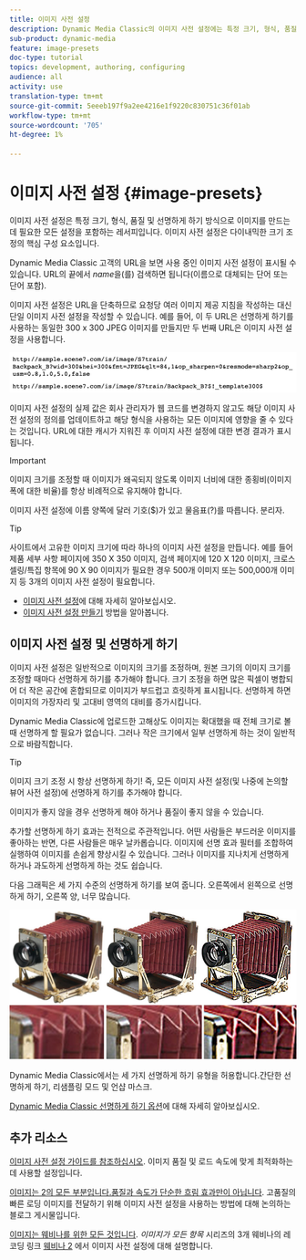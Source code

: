 ```yaml
---
title: 이미지 사전 설정
description: Dynamic Media Classic의 이미지 사전 설정에는 특정 크기, 형식, 품질 및 선명하게 하기 방식으로 이미지를 만드는 데 필요한 모든 설정이 포함되어 있습니다. 이미지 사전 설정은 다이내믹한 크기 조정의 핵심 구성 요소입니다. Dynamic Media Classic에서 URL을 보면 이미지 사전 설정이 사용 중인지 쉽게 확인할 수 있습니다. 이미지 사전 설정에 대해 알아보고, 이러한 사전 설정이 유용한 이유와 이미지 사전 설정을 만드는 방법을 알아봅니다.
sub-product: dynamic-media
feature: image-presets
doc-type: tutorial
topics: development, authoring, configuring
audience: all
activity: use
translation-type: tm+mt
source-git-commit: 5eeeb197f9a2ee4216e1f9220c830751c36f01ab
workflow-type: tm+mt
source-wordcount: '705'
ht-degree: 1%

---
```



# 이미지 사전 설정 {#image-presets}

이미지 사전 설정은 특정 크기, 형식, 품질 및 선명하게 하기 방식으로 이미지를 만드는 데 필요한 모든 설정을 포함하는 레서피입니다. 이미지 사전 설정은 다이내믹한 크기 조정의 핵심 구성 요소입니다.

Dynamic Media Classic 고객의 URL을 보면 사용 중인 이미지 사전 설정이 표시될 수 있습니다. URL의 끝에서 $name$을(를) 검색하면 됩니다(이름으로 대체되는 단어 또는 단어 포함).

이미지 사전 설정은 URL을 단축하므로 요청당 여러 이미지 제공 지침을 작성하는 대신 단일 이미지 사전 설정을 작성할 수 있습니다. 예를 들어, 이 두 URL은 선명하게 하기를 사용하는 동일한 300 x 300 JPEG 이미지를 만들지만 두 번째 URL은 이미지 사전 설정을 사용합니다.

![이미지](assets/image-presets/image-preset-2.png)

이미지 사전 설정의 실제 값은 회사 관리자가 웹 코드를 변경하지 않고도 해당 이미지 사전 설정의 정의를 업데이트하고 해당 형식을 사용하는 모든 이미지에 영향을 줄 수 있다는 것입니다. URL에 대한 캐시가 지워진 후 이미지 사전 설정에 대한 변경 결과가 표시됩니다.

>[!IMPORTANT]
>
>이미지 크기를 조정할 때 이미지가 왜곡되지 않도록 이미지 너비에 대한 종횡비(이미지 폭에 대한 비율)를 항상 비례적으로 유지해야 합니다.

이미지 사전 설정에 이름 양쪽에 달러 기호($)가 있고 물음표(?)를 따릅니다. 분리자.

>[!TIP]
>
>사이트에서 고유한 이미지 크기에 따라 하나의 이미지 사전 설정을 만듭니다. 예를 들어 제품 세부 사항 페이지에 350 X 350 이미지, 검색 페이지에 120 X 120 이미지, 크로스셀링/특집 항목에 90 X 90 이미지가 필요한 경우 500개 이미지 또는 500,000개 이미지 등 3개의 이미지 사전 설정이 필요합니다.

- [이미지 사전 설정](https://docs.adobe.com/content/help/en/dynamic-media-classic/using/image-sizing/setting-image-presets.html)에 대해 자세히 알아보십시오.
- [이미지 사전 설정 만들기](https://docs.adobe.com/content/help/en/dynamic-media-classic/using/image-sizing/setting-image-presets.html#creating-an-image-preset) 방법을 알아봅니다.

## 이미지 사전 설정 및 선명하게 하기

이미지 사전 설정은 일반적으로 이미지의 크기를 조정하며, 원본 크기의 이미지 크기를 조정할 때마다 선명하게 하기를 추가해야 합니다. 크기 조정을 하면 많은 픽셀이 병합되어 더 작은 공간에 혼합되므로 이미지가 부드럽고 흐릿하게 표시됩니다. 선명하게 하면 이미지의 가장자리 및 고대비 영역의 대비를 증가시킵니다.

Dynamic Media Classic에 업로드한 고해상도 이미지는 확대했을 때 전체 크기로 볼 때 선명하게 할 필요가 없습니다. 그러나 작은 크기에서 일부 선명하게 하는 것이 일반적으로 바람직합니다.

>[!TIP]
>
>이미지 크기 조정 시 항상 선명하게 하기! 즉, 모든 이미지 사전 설정(및 나중에 논의할 뷰어 사전 설정)에 선명하게 하기를 추가해야 합니다.
>
>이미지가 좋지 않을 경우 선명하게 해야 하거나 품질이 좋지 않을 수 있습니다.

추가할 선명하게 하기 효과는 전적으로 주관적입니다. 어떤 사람들은 부드러운 이미지를 좋아하는 반면, 다른 사람들은 매우 날카롭습니다. 이미지에 선명 효과 필터를 조합하여 실행하여 이미지를 손쉽게 향상시킬 수 있습니다. 그러나 이미지를 지나치게 선명하게 하거나 과도하게 선명하게 하는 것도 쉽습니다.

다음 그래픽은 세 가지 수준의 선명하게 하기를 보여 줍니다. 오른쪽에서 왼쪽으로 선명하게 하기, 오른쪽 양, 너무 많습니다.

![이미지](assets/image-presets/image-presets-1.jpg)

Dynamic Media Classic에서는 세 가지 선명하게 하기 유형을 허용합니다.간단한 선명하게 하기, 리샘플링 모드 및 언샵 마스크.

[Dynamic Media Classic 선명하게 하기 옵션](https://docs.adobe.com/content/help/en/dynamic-media-classic/using/master-files/sharpening-image.html#sharpening_an_image)에 대해 자세히 알아보십시오.

## 추가 리소스

[이미지 사전 설정 가이드를 참조하십시오](https://www.adobe.com/content/dam/www/us/en/experience-manager/pdfs/dynamic-media-image-preset-guide.pdf). 이미지 품질 및 로드 속도에 맞게 최적화하는 데 사용할 설정입니다.

[이미지는 2의 모든 부분입니다.품질과 속도가 단순한 흐림 효과만이 아닙니다](https://theblog.adobe.com/image-is-everything-part-2-its-never-just-a-blur-quality-versus-speed/). 고품질의 빠른 로딩 이미지를 전달하기 위해 이미지 사전 설정을 사용하는 방법에 대해 논의하는 블로그 게시물입니다.

[이미지는 웨비나를 위한 모든 것입니다](https://dynamicmediaseries2019.enterprise.adobeevents.com/). _이미지가 모든 항목_ 시리즈의 3개 웨비나의 레코딩 링크 [웨비나 2](https://seminars.adobeconnect.com/p6lqaotpjnd3) 에서 이미지 사전 설정에 대해 설명합니다.
